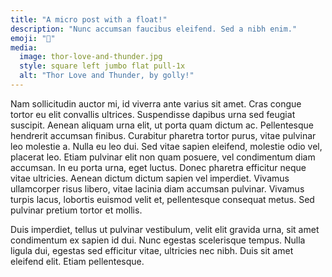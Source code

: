 ```yaml
---
title: "A micro post with a float!"
description: "Nunc accumsan faucibus eleifend. Sed a nibh enim."
emoji: "🦸"
media:
  image: thor-love-and-thunder.jpg
  style: square left jumbo flat pull-1x
  alt: "Thor Love and Thunder, by golly!"
---
```

Nam sollicitudin auctor mi, id viverra ante varius sit amet. Cras congue tortor eu elit convallis ultrices. Suspendisse dapibus urna sed feugiat suscipit. Aenean aliquam urna elit, ut porta quam dictum ac. Pellentesque hendrerit accumsan finibus. Curabitur pharetra tortor purus, vitae pulvinar leo molestie a. Nulla eu leo dui.<!--more--> Sed vitae sapien eleifend, molestie odio vel, placerat leo. Etiam pulvinar elit non quam posuere, vel condimentum diam accumsan. In eu porta urna, eget luctus. Donec pharetra efficitur neque vitae ultricies. Aenean dictum dictum sapien vel imperdiet. Vivamus ullamcorper risus libero, vitae lacinia diam accumsan pulvinar. Vivamus turpis lacus, lobortis euismod velit et, pellentesque consequat metus. Sed pulvinar pretium tortor et mollis.

Duis imperdiet, tellus ut pulvinar vestibulum, velit elit gravida urna, sit amet condimentum ex sapien id dui. Nunc egestas scelerisque tempus. Nulla ligula dui, egestas sed efficitur vitae, ultricies nec nibh. Duis sit amet eleifend elit. Etiam pellentesque.
